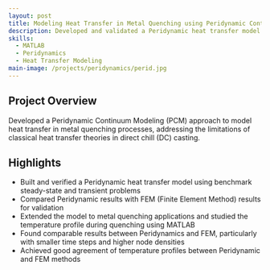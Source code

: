 ```yaml
---
layout: post
title: Modeling Heat Transfer in Metal Quenching using Peridynamic Continuum Modeling
description: Developed and validated a Peridynamic heat transfer model to analyze temperature profiles during metal quenching, extending classical DC casting theories.
skills:
  - MATLAB
  - Peridynamics
  - Heat Transfer Modeling
main-image: /projects/peridynamics/perid.jpg
---
```


## Project Overview
Developed a Peridynamic Continuum Modeling (PCM) approach to model heat transfer in metal quenching processes, addressing the limitations of classical heat transfer theories in direct chill (DC) casting.

## Highlights
- Built and verified a Peridynamic heat transfer model using benchmark steady-state and transient problems
- Compared Peridynamic results with FEM (Finite Element Method) results for validation
- Extended the model to metal quenching applications and studied the temperature profile during quenching using MATLAB
- Found comparable results between Peridynamics and FEM, particularly with smaller time steps and higher node densities
- Achieved good agreement of temperature profiles between Peridynamic and FEM methods
